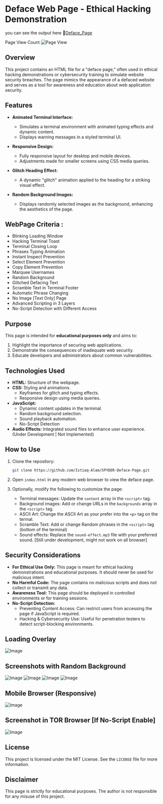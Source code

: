 # Deface Web Page - Ethical Hacking Demonstration
you can see the output here 🔗[Deface_Page](https://istiaq-alam.github.io/SPYDER-Deface-Page/)

Page View Count   ![Page View](https://hits.sh/https://istiaq-alam.github.io/SPYDER-Deface-Page.svg?style=flat-square)

## Overview
This project contains an HTML file for a "deface page," often used in ethical hacking demonstrations or cybersecurity training to simulate website security breaches. The page mimics the appearance of a defaced website and serves as a tool for awareness and education about web application security.

## Features

- **Animated Terminal Interface:**
  - Simulates a terminal environment with animated typing effects and dynamic content.
  - Displays warning messages in a styled terminal UI.

- **Responsive Design:**
  - Fully responsive layout for desktop and mobile devices.
  - Adjustments made for smaller screens using CSS media queries.

- **Glitch Heading Effect:**
  - A dynamic "glitch" animation applied to the heading for a striking visual effect.

- **Random Background Images:**
  - Displays randomly selected images as the background, enhancing the aesthetics of the page.

## WebPage Criteria :
- Blinking Loading Window
- Hacking Terminal Toast
- Terminal Closing Loop
- Phrases Typing Animation  
- Instant Inspect Prevention
- Select Element Prevention
- Copy Element Prevention
- Marquee Usernames
- Random Background
- Glitched Defacing Text
- Scramble Text in Terminal Footer 
- Automatic Phrase Changing 
- No Image [Text Only] Page
- Advanced Scripting in 3 Layers
- No-Script Detection with Different Access


## Purpose
This page is intended for **educational purposes only** and aims to:

1. Highlight the importance of securing web applications.
2. Demonstrate the consequences of inadequate web security.
3. Educate developers and administrators about common vulnerabilities.


## Technologies Used

- **HTML:** Structure of the webpage.
- **CSS:** Styling and animations.
  - Keyframes for glitch and typing effects.
  - Responsive design using media queries.
- **JavaScript:**
  - Dynamic content updates in the terminal.
  - Random background selection.
  - Sound playback automation.
  - No-Script Detection
- **Audio Effects:** Integrated sound files to enhance user experience.  (Under Development | Not Implemented)

## How to Use

1. Clone the repository:
   ```bash
   git clone https://github.com/Istiaq-Alam/SPYDER-Deface-Page.git
   ```

2. Open `index.html` in any modern web browser to view the deface page.

3. Optionally, modify the following to customize the page:
   - Terminal messages: Update the `content` array in the `<script>` tag.
   - Background images: Add or change URLs in the `backgrounds` array in the `<script>` tag.
   - ASCII Art: Change the ASCII Art as your prefer into the `<p>` tag on the termal.
   - Scramble Text: Add or change Random phrases in the `<script>` tag (bottom of the terminal) 
   - Sound effects: Replace the `sound-effect.mp3` file with your preferred sound. [Still under development, might not work on all browser] 

## Security Considerations

- **For Ethical Use Only:** This page is meant for ethical hacking demonstrations and educational purposes. It should never be used for malicious intent.
- **No Harmful Code:** The page contains no malicious scripts and does not collect or transmit any data.
- **Awareness Tool:** This page should be deployed in controlled environments or for training sessions.
- **No-Script Detection:**
  - Preventing Content Access: Can restrict users from accessing the page if JavaScript is required.
  - Hacking & Cybersecurity Use: Useful for penetration testers to detect script-blocking environments.

## Loading Overlay
![Image](https://github.com/user-attachments/assets/d615f935-aaf1-4a33-8e4e-fe69154fb2b1)

## Screenshots with Random Background 
![Image](https://github.com/user-attachments/assets/92535c15-aa0f-4ecb-9681-ff0721a3e067)
![Image](https://github.com/user-attachments/assets/0fc4038f-1706-4035-9016-46cc7ff7f78a)
![Image](https://github.com/user-attachments/assets/bf657d1e-2f13-4ef5-a423-56b1f2aa505e)
![Image](https://github.com/user-attachments/assets/caaea55a-e007-4b7b-a3cd-f61a9f08ac97)

## Mobile Browser (Responsive)
![Image](https://github.com/user-attachments/assets/62de8faa-73a2-4437-a06b-ac1ea8759b04)

## Screenshot in TOR Browser [If No-Script Enable]
![Image](https://github.com/user-attachments/assets/662ff8d7-c9e5-4924-83d9-ff1758d1c66f)

## License
This project is licensed under the MIT License. See the `LICENSE` file for more information.

## Disclaimer
This page is strictly for educational purposes. The author is not responsible for any misuse of this project.
